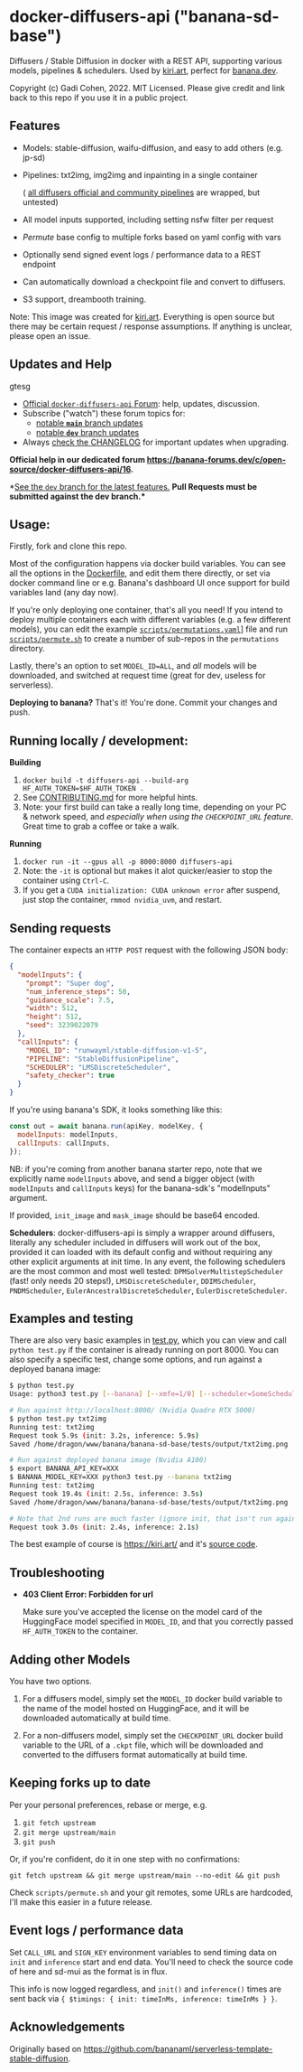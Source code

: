 # docker-diffusers-api ("banana-sd-base")

Diffusers / Stable Diffusion in docker with a REST API, supporting various models, pipelines & schedulers. Used by [kiri.art](https://kiri.art/), perfect for [banana.dev](https://www.banana.dev/).

Copyright (c) Gadi Cohen, 2022. MIT Licensed.
Please give credit and link back to this repo if you use it in a public project.

## Features

- Models: stable-diffusion, waifu-diffusion, and easy to add others (e.g. jp-sd)
- Pipelines: txt2img, img2img and inpainting in a single container

  (
  [all diffusers official and community pipelines](https://banana-forums.dev/t/all-your-pipelines-are-belong-to-us/83) are wrapped, but untested)

- All model inputs supported, including setting nsfw filter per request
- _Permute_ base config to multiple forks based on yaml config with vars
- Optionally send signed event logs / performance data to a REST endpoint
- Can automatically download a checkpoint file and convert to diffusers.
- S3 support, dreambooth training.

Note: This image was created for [kiri.art](https://kiri.art/).
Everything is open source but there may be certain request / response
assumptions. If anything is unclear, please open an issue.

## Updates and Help

gtesg

- [Official `docker-diffusers-api` Forum](https://banana-forums.dev/c/open-source/docker-diffusers-api/16):
  help, updates, discussion.
- Subscribe ("watch") these forum topics for:
  - [notable **`main`** branch updates](https://banana-forums.dev/t/official-releases-main-branch/35)
  - [notable **`dev`** branch updates](https://banana-forums.dev/t/development-releases-dev-branch/53)
- Always [check the CHANGELOG](./CHANGELOG.md) for important updates when upgrading.

**Official help in our dedicated forum https://banana-forums.dev/c/open-source/docker-diffusers-api/16.**

\*[See the `dev` branch for the latest features.](https://github.com/kiri-art/docker-diffusers-api/tree/dev)
**Pull Requests must be submitted against the dev branch.\***

## Usage:

Firstly, fork and clone this repo.

Most of the configuration happens via docker build variables. You can
see all the options in the [Dockerfile](./Dockerfile), and edit them
there directly, or set via docker command line or e.g. Banana's dashboard
UI once support for build variables land (any day now).

If you're only deploying one container, that's all you need! If you
intend to deploy multiple containers each with different variables
(e.g. a few different models), you can edit the example
[`scripts/permutations.yaml`](scripts/permutations.yaml)] file and
run [`scripts/permute.sh`](scripts/permute.sh) to create a number
of sub-repos in the `permutations` directory.

Lastly, there's an option to set `MODEL_ID=ALL`, and _all_ models will
be downloaded, and switched at request time (great for dev, useless for
serverless).

**Deploying to banana?** That's it! You're done. Commit your changes and push.

## Running locally / development:

**Building**

1. `docker build -t diffusers-api --build-arg HF_AUTH_TOKEN=$HF_AUTH_TOKEN .`
1. See [CONTRIBUTING.md](./CONTRIBUTING.md) for more helpful hints.
1. Note: your first build can take a really long time, depending on
   your PC & network speed, and _especially when using the `CHECKPOINT_URL`
   feature_. Great time to grab a coffee or take a walk.

**Running**

1. `docker run -it --gpus all -p 8000:8000 diffusers-api`
1. Note: the `-it` is optional but makes it alot quicker/easier to stop the
   container using `Ctrl-C`.
1. If you get a `CUDA initialization: CUDA unknown error` after suspend,
   just stop the container, `rmmod nvidia_uvm`, and restart.

## Sending requests

The container expects an `HTTP POST` request with the following JSON body:

```json
{
  "modelInputs": {
    "prompt": "Super dog",
    "num_inference_steps": 50,
    "guidance_scale": 7.5,
    "width": 512,
    "height": 512,
    "seed": 3239022079
  },
  "callInputs": {
    "MODEL_ID": "runwayml/stable-diffusion-v1-5",
    "PIPELINE": "StableDiffusionPipeline",
    "SCHEDULER": "LMSDiscreteScheduler",
    "safety_checker": true
  }
}
```

If you're using banana's SDK, it looks something like this:

```js
const out = await banana.run(apiKey, modelKey, {
  modelInputs: modelInputs,
  callInputs: callInputs,
});
```

NB: if you're coming from another banana starter repo, note that we
explicitly name `modelInputs` above, and send a bigger object (with
`modelInputs` and `callInputs` keys) for the banana-sdk's
"modelInputs" argument.

If provided, `init_image` and `mask_image` should be base64 encoded.

**Schedulers**: docker-diffusers-api is simply a wrapper around diffusers,
literally any scheduler included in diffusers will work out of the box,
provided it can loaded with its default config and without requiring
any other explicit arguments at init time. In any event, the following
schedulers are the most common and most well tested:
`DPMSolverMultistepScheduler` (fast! only needs 20 steps!),
`LMSDiscreteScheduler`, `DDIMScheduler`, `PNDMScheduler`,
`EulerAncestralDiscreteScheduler`, `EulerDiscreteScheduler`.

<a name="testing"></a>

## Examples and testing

There are also very basic examples in [test.py](./test.py), which you can view
and call `python test.py` if the container is already running on port 8000.
You can also specify a specific test, change some options, and run against a
deployed banana image:

```bash
$ python test.py
Usage: python3 test.py [--banana] [--xmfe=1/0] [--scheduler=SomeScheduler] [all / test1] [test2] [etc]

# Run against http://localhost:8000/ (Nvidia Quadro RTX 5000)
$ python test.py txt2img
Running test: txt2img
Request took 5.9s (init: 3.2s, inference: 5.9s)
Saved /home/dragon/www/banana/banana-sd-base/tests/output/txt2img.png

# Run against deployed banana image (Nvidia A100)
$ export BANANA_API_KEY=XXX
$ BANANA_MODEL_KEY=XXX python3 test.py --banana txt2img
Running test: txt2img
Request took 19.4s (init: 2.5s, inference: 3.5s)
Saved /home/dragon/www/banana/banana-sd-base/tests/output/txt2img.png

# Note that 2nd runs are much faster (ignore init, that isn't run again)
Request took 3.0s (init: 2.4s, inference: 2.1s)
```

The best example of course is https://kiri.art/ and it's
[source code](https://github.com/kiri-art/stable-diffusion-react-nextjs-mui-pwa).

## Troubleshooting

- **403 Client Error: Forbidden for url**

  Make sure you've accepted the license on the model card of the HuggingFace model
  specified in `MODEL_ID`, and that you correctly passed `HF_AUTH_TOKEN` to the
  container.

## Adding other Models

You have two options.

1. For a diffusers model, simply set the `MODEL_ID` docker build variable to the name
   of the model hosted on HuggingFace, and it will be downloaded automatically at
   build time.

1. For a non-diffusers model, simply set the `CHECKPOINT_URL` docker build variable
   to the URL of a `.ckpt` file, which will be downloaded and converted to the diffusers
   format automatically at build time.

## Keeping forks up to date

Per your personal preferences, rebase or merge, e.g.

1. `git fetch upstream`
1. `git merge upstream/main`
1. `git push`

Or, if you're confident, do it in one step with no confirmations:

`git fetch upstream && git merge upstream/main --no-edit && git push`

Check `scripts/permute.sh` and your git remotes, some URLs are hardcoded, I'll
make this easier in a future release.

## Event logs / performance data

Set `CALL_URL` and `SIGN_KEY` environment variables to send timing data on `init`
and `inference` start and end data. You'll need to check the source code of here
and sd-mui as the format is in flux.

This info is now logged regardless, and `init()` and `inference()` times are sent
back via `{ $timings: { init: timeInMs, inference: timeInMs } }`.

## Acknowledgements

Originally based on https://github.com/bananaml/serverless-template-stable-diffusion.

